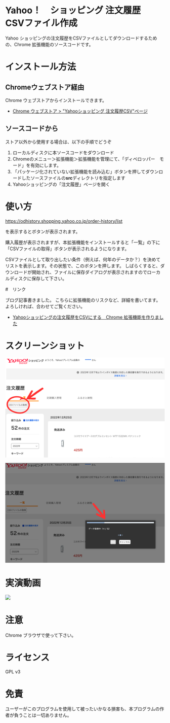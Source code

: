 
# Yahoo！　ショッピング 注文履歴　CSVファイル作成

Yahoo ショッピングの注文履歴をCSVファイルとしてダウンロードするための、Chrome 拡張機能のソースコードです。

# インストール方法

## Chromeウェブストア経由
Chrome ウェブストアからインストールできます。

 - [Chrome ウェブストア > "Yahooショッピング 注文履歴CSV"ページ](https://chromewebstore.google.com/detail/yahoo%E3%82%B7%E3%83%A7%E3%83%83%E3%83%94%E3%83%B3%E3%82%B0%E3%80%80%E6%B3%A8%E6%96%87%E5%B1%A5%E6%AD%B4csv/bgcccfmmbhjpocmbblokeahfoamfnfdh?hl=ja)

## ソースコードから
ストア以外から使用する場合は、以下の手順でどうぞ
1. ローカルディスクに本ソースコードをダウンロード
2. Chromeのメニュー＞拡張機能＞拡張機能を管理にて、「ディベロッパー　モード」を有効にします。
3. 「パッケージ化されていない拡張機能を読み込む」ボタンを押してダウンロードしたソースファイルの**src**ディレクトリを指定します
4. Yahooショッピングの「注文履歴」ページを開く

# 使い方
https://odhistory.shopping.yahoo.co.jp/order-history/list

を表示するとボタンが表示されます。

購入履歴が表示されますが、本拡張機能をインストールすると「一覧」の下に
「CSVファイルの取得」ボタンが表示されるようになります。

CSVファイルとして取り出したい条件（例えば、何年のデータか？）を決めてリストを表示します。その状態で、このボタンを押します。
しばらくすると、ダウンロードが開始され、ファイルに保存ダイアログが表示されますのでローカルディスクに保存して下さい。

#　リンク

ブログ記事書きました。
こちらに拡張機能のリスクなど、詳細を書いてます。よろしければ、合わせてご覧ください。

 - [Yahooショッピングの注文履歴をCSVにする　Chrome 拡張機能を作りました](https://tech-landlord.com/articles/publish-yahoo-shopping-chrome-extension/)


# スクリーンショット

![注文履歴ページ](https://github.com/shizuka-na-kazushi/yahoo-shop-odhistory-chrome-extension/blob/main/webstore/Yahoo%20shopping%20extension%20webstore%20page%201.png?raw=true)

![データ取得中](https://github.com/shizuka-na-kazushi/yahoo-shop-odhistory-chrome-extension/blob/main/webstore/Yahoo%20shopping%20extension%20webstore%20page%202.png?raw=true)

# 実演動画
[![](https://img.youtube.com/vi/w84wqTLn55Y/0.jpg)](https://www.youtube.com/watch?v=w84wqTLn55Y)


# 注意
Chrome ブラウザで使って下さい。

# ライセンス
GPL v3 

# 免責
ユーザーがこのプログラムを使用して被ったいかなる損害も、本プログラムの作者が負うことは一切ありません。
